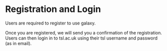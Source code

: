 # Registration and Login

Users are required to register to use galaxy.

Once you are registered, we will send you a confirmation of the registration. Users can then login in to tsl.ac.uk using their tsl username and password \(as in email\).

